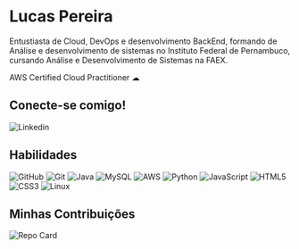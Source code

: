 # Lucas Pereira
Entustiasta de Cloud, DevOps e desenvolvimento BackEnd, formando de Análise e desenvolvimento 
de sistemas no Instituto Federal de Pernambuco, cursando Análise e Desenvolvimento de Sistemas na FAEX.

AWS Certified Cloud Practitioner ☁
## Conecte-se comigo!
![Linkedin](https://img.shields.io/badge/Linkedin-0D0D0D?style=for-the-badge&logo=github&logoColor=fff)

## Habilidades

![GitHub](https://img.shields.io/badge/GitHub-fff?style=for-the-badge&logo=github&logoColor=0D0D0D)
![Git](https://img.shields.io/badge/Git-0D0D0D?style=for-the-badge&logo=git&logoColor=fff)
![Java](https://img.shields.io/badge/java-fff.svg?style=for-the-badge&logo=openjdk&logoColor=0D0D0D)
![MySQL](https://img.shields.io/badge/mysql-0D0D0D.svg?style=for-the-badge&logo=mysql&logoColor=white)
![AWS](https://img.shields.io/badge/AWS-fff.svg?style=for-the-badge&logo=amazon-aws&logoColor=0D0D0D)
![Python](https://img.shields.io/badge/python-0D0D0D?style=for-the-badge&logo=python&logoColor=fff)
![JavaScript](https://img.shields.io/badge/javascript-fff.svg?style=for-the-badge&logo=javascript&logoColor=0D0D0D)
![HTML5](https://img.shields.io/badge/html5-0D0D0D.svg?style=for-the-badge&logo=html5&logoColor=fff)
![CSS3](https://img.shields.io/badge/css3-fff.svg?style=for-the-badge&logo=css3&logoColor=0D0D0D)
![Linux](https://img.shields.io/badge/Linux-0D0D0D?style=for-the-badge&logo=linux&logoColor=fff)

## Minhas Contribuições
![Repo Card](https://github-readme-stats.vercel.app/api/pin/?username=lucaspereira1dev&repo=dio-lab-open-source&bg_color=0D0D0D&border_color=fff&show_icons=true&icon_color=fff&title_color=fff&text_color=fff)
